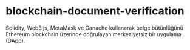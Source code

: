 # blockchain-document-verification
Solidity, Web3.js, MetaMask ve Ganache kullanarak belge bütünlüğünü Ethereum blockchain üzerinde doğrulayan merkeziyetsiz bir uygulama (DApp).
